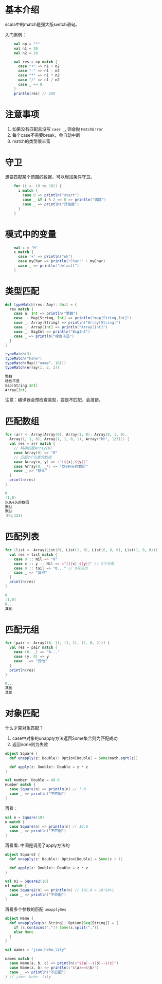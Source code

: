 
# 基本介绍

scala中的match是强大版switch语句。

入门案例：
```scala
    val op = "*"
    val n1 = 10
    val n2 = 20

    val res = op match {
      case "+" => n1 + n2
      case "-" => n1 - n2
      case "*" => n1 * n2
      case "/" => n1 / n2
      case _ => 0
    }
    println(res) // 200
```

# 注意事项

1. 如果没有匹配且没写 `case _`, 则会抛 `MatchError`
2. 每个case不需要break，会自动中断
3. match的类型很丰富

# 守卫

想要匹配某个范围的数据，可以增加条件守卫。

```scala
    for (i <- (0 to 10)) {
      i match {
        case 0 => println("start")
        case _ if i % 2 == 0 => println("偶数")
        case _ => println("其他数")
      }
    }
```

# 模式中的变量

```scala
    val c = 'H'
    c match {
      case '+' => println("ok")
      case myChar => println("Char:" + myChar)
      case _ => println("default")
    }
```

# 类型匹配

```scala
def typeMatch(res: Any): Unit = {
  res match {
    case a: Int => println("整数")
    case _: Map[String, Int] => println("map[String,Int]")
    case _: Array[String] => println("Array[String]")
    case _: Array[Int] => println("Array[Int]")
    case _: BigInt => println("BigInt")
    case _ => println("啥也不是")
  }
}

typeMatch(3)
typeMatch("hehe")
typeMatch(Map(("name", 18)))
typeMatch(Array(1, 2, 3))

整数
啥也不是
map[String,Int]
Array[Int]
```

注意：编译器会预检查类型，要是不匹配，会报错。

# 匹配数组

```scala
for (arr <- Array(Array(0), Array(1, 0), Array(0, 1, 0),
  Array(1, 1, 0), Array(1, 1, 0, 1), Array("hh", 123))) {
  val res = arr match {
    // 精确匹配Array(0)
    case Array(0) => "0"
    // 匹配2个元素的数组
    case Array(x, y) => s"(${x},${y})"
    case Array(0, _*) => "以0开头的数组"
    case _ => "默认"
  }
  println(res)
}

0
(1,0)
以0开头的数组
默认
默认
(hh,123)
```

# 匹配列表

```scala
for (list <- Array(List(0), List(1, 0), List(0, 0, 0), List(1, 0, 0))) {
  val res = list match {
    case 0 :: Nil => "0"
    case x :: y :: Nil => s"[${x},${y}]" // 2个元素
    case 0 :: tail => "0..." // 0开头的
    case _ => "其他"
  }
  println(res)
}

0
[1,0]
0...
其他
```

# 匹配元组

```scala
for (pair <- Array((0, 1), (1, 1), (1, 0, 2))) {
  val res = pair match {
    case (0, _) => "0..."
    case (y, 0) => y
    case _ => "其他"
  }
  println(res)
}

0...
其他
其他
```

# 对象匹配

什么才算对象匹配？

1. case中对象的unapply方法返回Some集合则为匹配成功
2. 返回none则为失败

```scala
object Square {
  def unapply(z: Double): Option[Double] = Some(math.sqrt(z))

  def apply(z: Double): Double = z * z
}

val number: Double = 49.0
number match {
  case Square(n) => println(n) // 7.0
  case _ => println("不匹配")
}
```
再看：
```scala
val n = Square(10)
n match {
  case Square(n) => println(n) // 10.0
  case _ => println("不匹配")
}
```
再看看: 中间是调用了apply方法的
```scala
object Square2 {
  def unapply(z: Double): Option[Double] = Some(z + 1)

  def apply(z: Double): Double = z * z
}

val n1 = Square2(10)
n1 match {
  case Square2(n) => println(n) // 101.0 = 10*10+1
  case _ => println("不匹配")
}
```

再看多个参数的匹配 `unapplySeq`
```scala
object Name {
  def unapplySeq(s: String): Option[Seq[String]] = {
    if (s.contains(",")) Some(s.split(","))
    else None
  }
}

val names = "jimo,hehe,lily"

names match {
  case Name(a, b, c) => println(s"${a}--${b}--${c}")
  case Name(a, b) => println(s"${a}==${b}")
  case _ => println("不匹配")
} // jimo--hehe--lily
```

